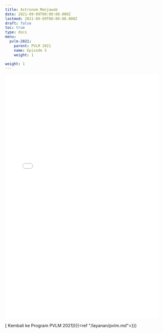 ```yaml
---
title: Astronom Menjawab
date: 2021-09-09T00:00:00.000Z
lastmod: 2021-09-09T00:00:00.000Z
draft: false
toc: true
type: docs
menu:
  pvlm-2021:
    parent: PVLM 2021
    name: Episode 5
    weight: 1

weight: 1
---
```

<iframe src="/html/qna-pvlm/qna-05.html" width="100%" height="800" frameborder="0" style="border:0" allowfullscreen></iframe>

[ <i class="fas fa-angle-left"></i> Kembali ke Program PVLM 2021]({{<ref "/layanan/pvlm.md">}})